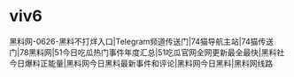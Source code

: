 # viv6
黑料网-0626-黑料不打烊入口|Telegram频道传送门|74猫导航主站|74猫传送门|78黑料网|51今日吃瓜热门事件年度汇总|51吃瓜官网全网更新最全最快|黑料社今日爆料正能量|黑料网今日黑料最新事件和评论|黑料网今日黑料|黑料网线路

